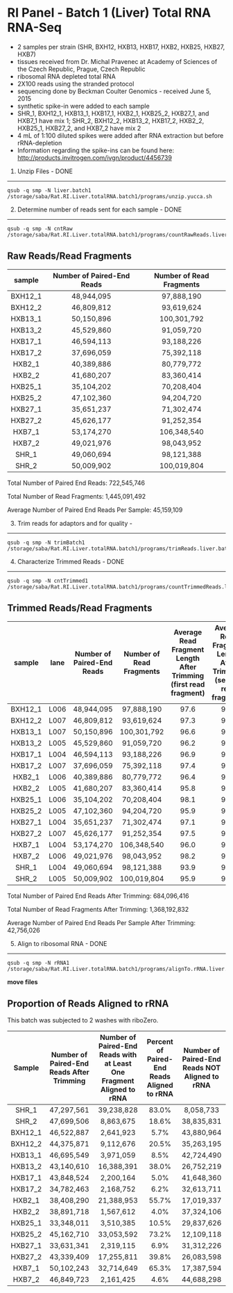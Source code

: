 RI Panel - Batch 1 (Liver) Total RNA RNA-Seq
============================================

-   2 samples per strain (SHR, BXH12, HXB13, HXB17, HXB2, HXB25, HXB27, HXB7)
-   tissues received from Dr. Michal Pravenec at Academy of Sciences of the Czech Republic, Prague, Czech Republic
-   ribosomal RNA depleted total RNA
-   2X100 reads using the stranded protocol
-   sequencing done by Beckman Coulter Genomics - received June 5, 2015
-   synthetic spike-in were added to each sample
-   SHR\_1, BXH12\_1, HXB13\_1, HXB17\_1, HXB2\_1, HXB25\_2, HXB27\_1, and HXB7\_1 have mix 1; SHR\_2, BXH12\_2, HXB13\_2, HXB17\_2, HXB2\_2, HXB25\_1, HXB27\_2, and HXB7\_2 have mix 2
-   4 mL of 1:100 diluted spikes were added after RNA extraction but before rRNA-depletion
-   Information regarding the spike-ins can be found here: <http://products.invitrogen.com/ivgn/product/4456739>

1. Unzip Files - DONE
---------------------

    qsub -q smp -N liver.batch1 /storage/saba/Rat.RI.Liver.totalRNA.batch1/programs/unzip.yucca.sh

2. Determine number of reads sent for each sample - DONE
--------------------------------------------------------

    qsub -q smp -N cntRaw /storage/saba/Rat.RI.Liver.totalRNA.batch1/programs/countRawReads.liver.batch1.sh

Raw Reads/Read Fragments
------------------------

|  sample  | Number of Paired-End Reads | Number of Read Fragments |
|:--------:|:--------------------------:|:------------------------:|
| BXH12\_1 |         48,944,095         |        97,888,190        |
| BXH12\_2 |         46,809,812         |        93,619,624        |
| HXB13\_1 |         50,150,896         |        100,301,792       |
| HXB13\_2 |         45,529,860         |        91,059,720        |
| HXB17\_1 |         46,594,113         |        93,188,226        |
| HXB17\_2 |         37,696,059         |        75,392,118        |
|  HXB2\_1 |         40,389,886         |        80,779,772        |
|  HXB2\_2 |         41,680,207         |        83,360,414        |
| HXB25\_1 |         35,104,202         |        70,208,404        |
| HXB25\_2 |         47,102,360         |        94,204,720        |
| HXB27\_1 |         35,651,237         |        71,302,474        |
| HXB27\_2 |         45,626,177         |        91,252,354        |
|  HXB7\_1 |         53,174,270         |        106,348,540       |
|  HXB7\_2 |         49,021,976         |        98,043,952        |
|  SHR\_1  |         49,060,694         |        98,121,388        |
|  SHR\_2  |         50,009,902         |        100,019,804       |

Total Number of Paired End Reads: 722,545,746

Total Number of Read Fragments: 1,445,091,492

Average Number of Paired End Reads Per Sample: 45,159,109

3. Trim reads for adaptors and for quality -
--------------------------------------------

    qsub -q smp -N trimBatch1 /storage/saba/Rat.RI.Liver.totalRNA.batch1/programs/trimReads.liver.batch1.sh

4. Characterize Trimmed Reads - DONE
------------------------------------

    qsub -q smp -N cntTrimmed1 /storage/saba/Rat.RI.Liver.totalRNA.batch1/programs/countTrimmedReads.liver.batch1.sh

Trimmed Reads/Read Fragments
----------------------------

|  sample  | lane | Number of Paired-End Reads | Number of Read Fragments | Average Read Fragment Length After Trimming (first read fragment) | Average Read Fragment Length After Trimming (second read fragment) | Number of Read Fragments After Trimming | Percent of Read Fragments That Remained After Trimming |
|:--------:|:----:|:--------------------------:|:------------------------:|:-----------------------------------------------------------------:|:------------------------------------------------------------------:|:---------------------------------------:|:------------------------------------------------------:|
| BXH12\_1 | L006 |         48,944,095         |        97,888,190        |                                97.6                               |                                95.2                                |                93,045,774               |                          95.1%                         |
| BXH12\_2 | L007 |         46,809,812         |        93,619,624        |                                97.3                               |                                94.6                                |                88,751,742               |                          94.8%                         |
| HXB13\_1 | L007 |         50,150,896         |        100,301,792       |                                96.6                               |                                93.7                                |                93,391,098               |                          93.1%                         |
| HXB13\_2 | L005 |         45,529,860         |        91,059,720        |                                96.2                               |                                92.9                                |                86,281,220               |                          94.8%                         |
| HXB17\_1 | L004 |         46,594,113         |        93,188,226        |                                96.9                               |                                94.3                                |                87,697,048               |                          94.1%                         |
| HXB17\_2 | L007 |         37,696,059         |        75,392,118        |                                97.4                               |                                94.4                                |                69,564,926               |                          92.3%                         |
|  HXB2\_1 | L006 |         40,389,886         |        80,779,772        |                                96.4                               |                                93.5                                |                76,816,580               |                          95.1%                         |
|  HXB2\_2 | L005 |         41,680,207         |        83,360,414        |                                95.8                               |                                93.1                                |                77,783,436               |                          93.3%                         |
| HXB25\_1 | L006 |         35,104,202         |        70,208,404        |                                98.1                               |                                95.6                                |                66,696,022               |                          95.0%                         |
| HXB25\_2 | L005 |         47,102,360         |        94,204,720        |                                95.9                               |                                92.5                                |                90,325,420               |                          95.9%                         |
| HXB27\_1 | L004 |         35,651,237         |        71,302,474        |                                97.1                               |                                94.8                                |                67,262,682               |                          94.3%                         |
| HXB27\_2 | L007 |         45,626,177         |        91,252,354        |                                97.5                               |                                94.3                                |                86,678,818               |                          95.0%                         |
|  HXB7\_1 | L004 |         53,174,270         |        106,348,540       |                                96.0                               |                                92.2                                |               100,204,486               |                          94.2%                         |
|  HXB7\_2 | L006 |         49,021,976         |        98,043,952        |                                98.2                               |                                95.4                                |                93,699,446               |                          95.6%                         |
|  SHR\_1  | L004 |         49,060,694         |        98,121,388        |                                93.9                               |                                90.6                                |                94,595,122               |                          96.4%                         |
|  SHR\_2  | L005 |         50,009,902         |        100,019,804       |                                95.9                               |                                92.8                                |                95,399,012               |                          95.4%                         |

Total Number of Paired End Reads After Trimming: 684,096,416

Total Number of Read Fragments After Trimming: 1,368,192,832

Average Number of Paired End Reads Per Sample After Trimming: 42,756,026

5. Align to ribosomal RNA - DONE
--------------------------------

    qsub -q smp -N rRNA1 /storage/saba/Rat.RI.Liver.totalRNA.batch1/programs/alignTo.rRNA.liver.totalRNA.batch1.sh

**move files**

Proportion of Reads Aligned to rRNA
-----------------------------------

This batch was subjected to 2 washes with riboZero.

|  Sample  | Number of Paired-End Reads After Trimming | Number of Paired-End Reads with at Least One Fragment Aligned to rRNA | Percent of Paired-End Reads Aligned to rRNA | Number of Paired-End Reads NOT Aligned to rRNA |
|:--------:|:-----------------------------------------:|:---------------------------------------------------------------------:|:-------------------------------------------:|:----------------------------------------------:|
|  SHR\_1  |                 47,297,561                |                               39,238,828                              |                    83.0%                    |                    8,058,733                   |
|  SHR\_2  |                 47,699,506                |                               8,863,675                               |                    18.6%                    |                   38,835,831                   |
| BXH12\_1 |                 46,522,887                |                               2,641,923                               |                     5.7%                    |                   43,880,964                   |
| BXH12\_2 |                 44,375,871                |                               9,112,676                               |                    20.5%                    |                   35,263,195                   |
| HXB13\_1 |                 46,695,549                |                               3,971,059                               |                     8.5%                    |                   42,724,490                   |
| HXB13\_2 |                 43,140,610                |                               16,388,391                              |                    38.0%                    |                   26,752,219                   |
| HXB17\_1 |                 43,848,524                |                               2,200,164                               |                     5.0%                    |                   41,648,360                   |
| HXB17\_2 |                 34,782,463                |                               2,168,752                               |                     6.2%                    |                   32,613,711                   |
|  HXB2\_1 |                 38,408,290                |                               21,388,953                              |                    55.7%                    |                   17,019,337                   |
|  HXB2\_2 |                 38,891,718                |                               1,567,612                               |                     4.0%                    |                   37,324,106                   |
| HXB25\_1 |                 33,348,011                |                               3,510,385                               |                    10.5%                    |                   29,837,626                   |
| HXB25\_2 |                 45,162,710                |                               33,053,592                              |                    73.2%                    |                   12,109,118                   |
| HXB27\_1 |                 33,631,341                |                               2,319,115                               |                     6.9%                    |                   31,312,226                   |
| HXB27\_2 |                 43,339,409                |                               17,255,811                              |                    39.8%                    |                   26,083,598                   |
|  HXB7\_1 |                 50,102,243                |                               32,714,649                              |                    65.3%                    |                   17,387,594                   |
|  HXB7\_2 |                 46,849,723                |                               2,161,425                               |                     4.6%                    |                   44,688,298                   |
